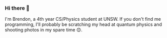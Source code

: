 ### Hi there 👋

I'm Brendon, a 4th year CS/Physics student at UNSW. If you don't find me programming, I'll probably be scratching my head at quantum physics and shooting photos in my spare time 😊.

<!--
**brendon-z/brendon-z** is a ✨ _special_ ✨ repository because its `README.md` (this file) appears on your GitHub profile.

Here are some ideas to get you started:

- 🔭 I’m currently working on ...
- 🌱 I’m currently learning ...
- 👯 I’m looking to collaborate on ...
- 🤔 I’m looking for help with ...
- 💬 Ask me about ...
- 📫 How to reach me: ...
- 😄 Pronouns: ...
- ⚡ Fun fact: ...
-->
